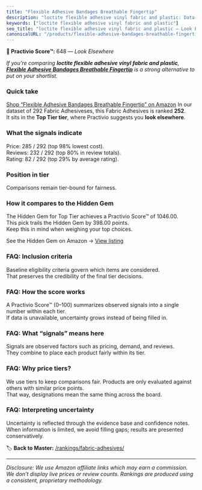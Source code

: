 ```yaml
---
title: "Flexible Adhesive Bandages Breathable Fingertip"
description: "loctite flexible adhesive vinyl fabric and plastic: Data-driven ranking using the Practivio Score™. Positioned by quality, value, demand, findability, momentum."
keywords: ["loctite flexible adhesive vinyl fabric and plastic"]
seo_title: "loctite flexible adhesive vinyl fabric and plastic — Look Elsewhere (2025)"
canonicalURL: "/products/flexible-adhesive-bandages-breathable-fingertip-B0BMLBZV1M/"
---
```


**🚫 Practivio Score™:** 648 — _Look Elsewhere_


*If you're comparing **loctite flexible adhesive vinyl fabric and plastic**, **[Flexible Adhesive Bandages Breathable Fingertip](https://www.amazon.com/dp/B0BMLBZV1M?tag=practivio-20)** is a strong alternative to put on your shortlist.*
### Quick take
[Shop “Flexible Adhesive Bandages Breathable Fingertip” on Amazon](https://www.amazon.com/dp/B0BMLBZV1M?tag=practivio-20)
In our dataset of 292 Fabric Adhesiveses, this Fabric Adhesives is ranked **252**.  
It sits in the **Top Tier tier**, where Practivio suggests you **look elsewhere**.

### What the signals indicate
Price: 285 / 292 (top 98% lowest cost).  
Reviews: 232 / 292 (top 80% in review totals).  
Rating: 82 / 292 (top 29% by average rating).  

### Position in tier
Comparisons remain tier-bound for fairness.

### How it compares to the Hidden Gem
The Hidden Gem for Top Tier achieves a Practivio Score™ of 1046.00.  
This pick trails the Hidden Gem by 398.00 points.  
Keep this in mind when weighing your top choices.  

See the Hidden Gem on Amazon → [View listing](https://www.amazon.com/dp/B007TSYNG8?tag=practivio-20)

### FAQ: Inclusion criteria
Baseline eligibility criteria govern which items are considered.  
That preserves the credibility of the final tier decisions.

### FAQ: How the score works
A Practivio Score™ (0–100) summarizes observed signals into a single number within each tier.  
If data is unavailable, uncertainty grows instead of being filled in.

### FAQ: What “signals” means here
Signals are observed factors such as pricing, demand, and reviews.  
They combine to place each product fairly within its tier.

### FAQ: Why price tiers?
We use tiers to keep comparisons fair. Products are only evaluated against others with similar price points.  
That way, designations mean the same thing across the board.

### FAQ: Interpreting uncertainty
Uncertainty is reflected through the evidence base and confidence notes.  
When information is limited, we avoid filling gaps; results are presented conservatively.


🏷️ **Back to Master:** [/rankings/fabric-adhesives/](/rankings/fabric-adhesives/)

---
_Disclosure: We use Amazon affiliate links which may earn a commission. We don’t display live prices or review counts. Rankings are produced using a consistent, proprietary methodology._
